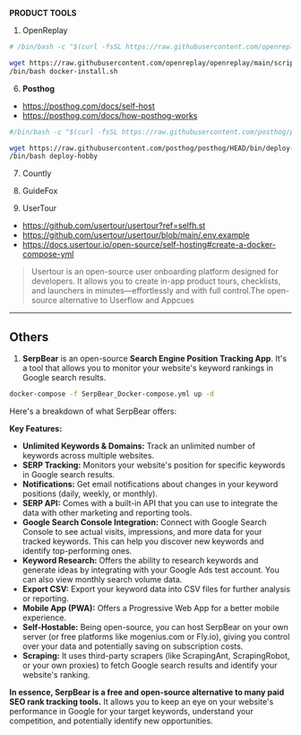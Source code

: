 
**PRODUCT TOOLS**

1. OpenReplay

```sh
# /bin/bash -c "$(curl -fsSL https://raw.githubusercontent.com/openreplay/openreplay/main/scripts/docker-compose/docker-install.sh)"

wget https://raw.githubusercontent.com/openreplay/openreplay/main/scripts/docker-compose/docker-install.sh -O docker-install.sh
/bin/bash docker-install.sh
```

6. **Posthog**

* https://posthog.com/docs/self-host
* https://posthog.com/docs/how-posthog-works

```sh
#/bin/bash -c "$(curl -fsSL https://raw.githubusercontent.com/posthog/posthog/HEAD/bin/deploy-hobby)"

wget https://raw.githubusercontent.com/posthog/posthog/HEAD/bin/deploy-hobby
/bin/bash deploy-hobby
```


7. Countly

8. GuideFox

9. UserTour

* https://github.com/usertour/usertour?ref=selfh.st
* https://github.com/usertour/usertour/blob/main/.env.example
* https://docs.usertour.io/open-source/self-hosting#create-a-docker-compose-yml

>  Usertour is an open-source user onboarding platform designed for developers. It allows you to create in-app product tours, checklists, and launchers in minutes—effortlessly and with full control.The open-source alternative to Userflow and Appcues 

---

## Others

1. **SerpBear** is an open-source **Search Engine Position Tracking App**. It's a tool that allows you to monitor your website's keyword rankings in Google search results.

```sh
docker-compose -f SerpBear_Docker-compose.yml up -d
```

Here's a breakdown of what SerpBear offers:

**Key Features:**

* **Unlimited Keywords & Domains:** Track an unlimited number of keywords across multiple websites.
* **SERP Tracking:** Monitors your website's position for specific keywords in Google search results.
* **Notifications:** Get email notifications about changes in your keyword positions (daily, weekly, or monthly).
* **SERP API:** Comes with a built-in API that you can use to integrate the data with other marketing and reporting tools.
* **Google Search Console Integration:** Connect with Google Search Console to see actual visits, impressions, and more data for your tracked keywords. This can help you discover new keywords and identify top-performing ones.
* **Keyword Research:** Offers the ability to research keywords and generate ideas by integrating with your Google Ads test account. You can also view monthly search volume data.
* **Export CSV:** Export your keyword data into CSV files for further analysis or reporting.
* **Mobile App (PWA):** Offers a Progressive Web App for a better mobile experience.
* **Self-Hostable:** Being open-source, you can host SerpBear on your own server (or free platforms like mogenius.com or Fly.io), giving you control over your data and potentially saving on subscription costs.
* **Scraping:** It uses third-party scrapers (like ScrapingAnt, ScrapingRobot, or your own proxies) to fetch Google search results and identify your website's ranking.

**In essence, SerpBear is a free and open-source alternative to many paid SEO rank tracking tools.** It allows you to keep an eye on your website's performance in Google for your target keywords, understand your competition, and potentially identify new opportunities.